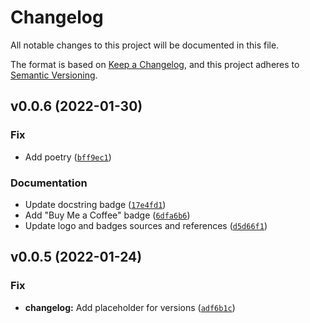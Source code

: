 # Changelog

All notable changes to this project will be documented in this file.

The format is based on [Keep a Changelog](https://keepachangelog.com/en/1.0.0/),
and this project adheres to [Semantic Versioning](https://semver.org/spec/v2.0.0.html).

<!--next-version-placeholder-->

## v0.0.6 (2022-01-30)
### Fix
* Add poetry ([`bff9ec1`](https://github.com/volodymyrPivoshenko/configflow/commit/bff9ec1ccb2c7dd004aaf2e711342c8e0437eef8))

### Documentation
* Update docstring badge ([`17e4fd1`](https://github.com/volodymyrPivoshenko/configflow/commit/17e4fd1cd2de7776ae0594a89071a76f87b83645))
* Add "Buy Me a Coffee" badge ([`6dfa6b6`](https://github.com/volodymyrPivoshenko/configflow/commit/6dfa6b6d2b47b2c1ac1a17d02385e4193993731b))
* Update logo and badges sources and references ([`d5d66f1`](https://github.com/volodymyrPivoshenko/configflow/commit/d5d66f187bda7ac3cbc82a7bb931b9c46b5b6dda))

## v0.0.5 (2022-01-24)

### Fix

- **changelog:** Add placeholder for versions ([`adf6b1c`](https://github.com/volodymyrPivoshenko/configflow/commit/adf6b1ce1d989465127b38dc240ea9e5bf7b824f))
